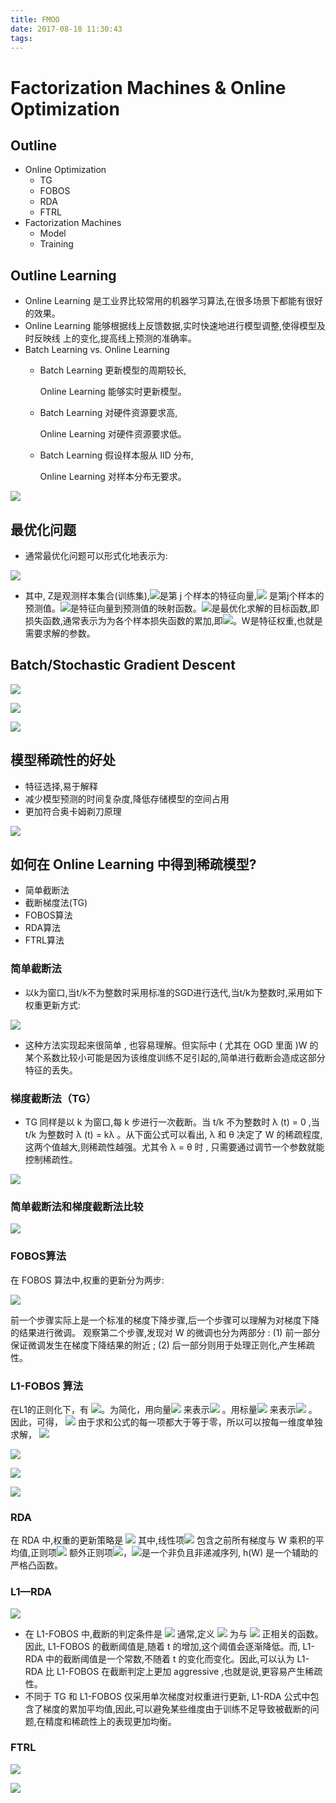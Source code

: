```yaml
---
title: FMOO
date: 2017-08-18 11:30:43
tags:
---
```


# Factorization Machines & Online Optimization

## Outline
+ Online Optimization
  - TG
  - FOBOS
  - RDA
  - FTRL
+ Factorization Machines
  - Model
  - Training

## Outline Learning

+ Online Learning 是工业界比较常用的机器学习算法,在很多场景下都能有很好的效果。
+ Online Learning 能够根据线上反馈数据,实时快速地进行模型调整,使得模型及时反映线
上的变化,提高线上预测的准确率。
+ Batch Learning vs. Online Learning
   + Batch Learning 更新模型的周期较长,

     Online Learning 能够实时更新模型。
   + Batch Learning 对硬件资源要求高,

     Online Learning 对硬件资源要求低。
   + Batch Learning 假设样本服从 IID 分布,

     Online Learning 对样本分布无要求。

![](FMOO/1.png)

## 最优化问题
+ 通常最优化问题可以形式化地表示为:

![](FMOO/2.png)
+ 其中, Z是观测样本集合(训练集),![](FMOO/3.png)是第 j 个样本的特征向量,![](FMOO/4.png) 是第j个样本的预测值。![](FMOO/5.png)是特征向量到预测值的映射函数。![](FMOO/6.png)是最优化求解的目标函数,即损失函数,通常表示为为各个样本损失函数的累加,即![](FMOO/7.png)。W是特征权重,也就是需要求解的参数。

## Batch/Stochastic Gradient Descent
![](FMOO/8.png)

![](FMOO/9.png)

![](FMOO/10.png)

## 模型稀疏性的好处
+ 特征选择,易于解释
+ 减少模型预测的时间复杂度,降低存储模型的空间占用
+ 更加符合奥卡姆剃刀原理

![](FMOO/11.png)

## 如何在 Online Learning 中得到稀疏模型?
+ 简单截断法
+ 截断梯度法(TG)
+ FOBOS算法
+ RDA算法
+ FTRL算法

### 简单截断法
+ 以k为窗口,当t/k不为整数时采用标准的SGD进行迭代,当t/k为整数时,采用如下权重更新方式:

![](FMOO/12.png)

+ 这种方法实现起来很简单 , 也容易理解。但实际中 ( 尤其在 OGD 里面 )W 的某个系数比较小可能是因为该维度训练不足引起的,简单进行截断会造成这部分特征的丢失。

### 梯度截断法（TG）
+ TG 同样是以 k 为窗口,每 k 步进行一次截断。当 t/k 不为整数时 λ (t) = 0 ,当 t/k 为整数时 λ (t) = kλ 。从下面公式可以看出, λ 和 θ 决定了 W 的稀疏程度,这两个值越大,则稀疏性越强。尤其令 λ = θ 时 , 只需要通过调节一个参数就能控制稀疏性。

![](FMOO/13.png)

### 简单截断法和梯度截断法比较

![](FMOO/14.png)

### FOBOS算法
在 FOBOS 算法中,权重的更新分为两步:

![](FMOO/15.png)

前一个步骤实际上是一个标准的梯度下降步骤,后一个步骤可以理解为对梯度下降的结果进行微调。
观察第二个步骤,发现对 W 的微调也分为两部分 :
(1) 前一部分保证微调发生在梯度下降结果的附近 ;
(2) 后一部分则用于处理正则化,产生稀疏性。

### L1-FOBOS 算法

在L1的正则化下，有 ![](FMOO/16.png)。为简化，用向量![](FMOO/17.png) 来表示![](FMOO/19.png) 。用标量![](FMOO/18.png) 来表示![](FMOO/20.png) 。因此，可得， 
![](FMOO/21.png)
由于求和公式的每一项都大于等于零，所以可以按每一维度单独求解，
![](FMOO/22.png)

![](FMOO/23.png)

![](FMOO/24.png)
 
![](FMOO/25.png)

### RDA
在 RDA 中,权重的更新策略是
![](FMOO/26.png)
其中,线性项![](FMOO/27.png) 包含之前所有梯度与 W 乘积的平均值,正则项![](FMOO/28.png) 额外正则项![](FMOO/29.png)，![](FMOO/30.png)是一个非负且非递减序列, h(W) 是一个辅助的严格凸函数。

### L1—RDA
![](FMOO/31.png)

+ 在 L1-FOBOS 中,截断的判定条件是 ![](FMOO/32.png)
通常,定义 ![](FMOO/33.png) 为与 ![](FMOO/34.png) 正相关的函数。因此, L1-FOBOS 的截断阈值是,随着 t 的增加,这个阈值会逐渐降低。而, L1-RDA 中的截断阈值是一个常数,不随着 t 的变化而变化。因此,可以认为 L1-RDA 比 L1-FOBOS 在截断判定上更加 aggressive ,也就是说,更容易产生稀疏性。
+ 不同于 TG 和 L1-FOBOS 仅采用单次梯度对权重进行更新, L1-RDA 公式中包含了梯度的累加平均值,因此,可以避免某些维度由于训练不足导致被截断的问题,在精度和稀疏性上的表现更加均衡。

### FTRL
![](FMOO/35.png)

![](FMOO/36.png)

